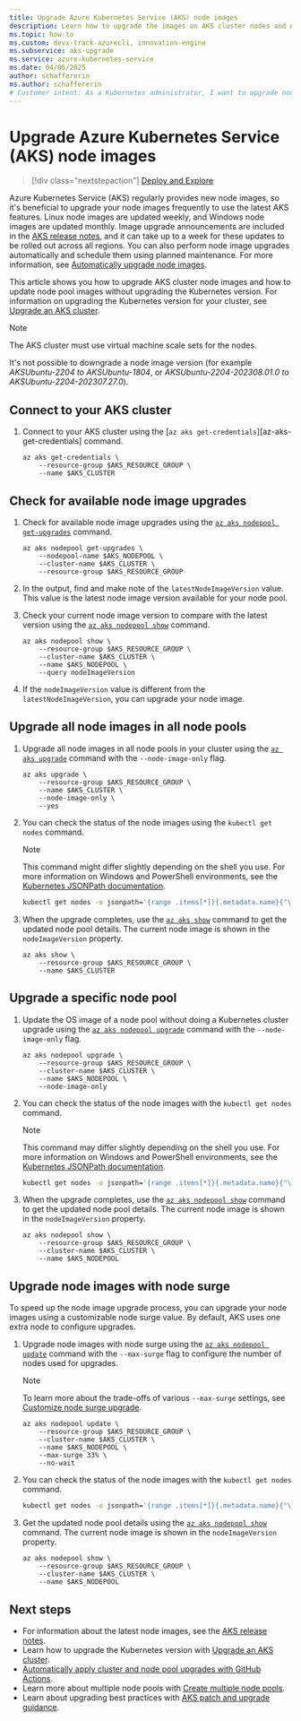 ```yaml
---
title: Upgrade Azure Kubernetes Service (AKS) node images
description: Learn how to upgrade the images on AKS cluster nodes and node pools.
ms.topic: how-to
ms.custom: devx-track-azurecli, innovation-engine
ms.subservice: aks-upgrade
ms.service: azure-kubernetes-service
ms.date: 04/06/2025
author: schaffererin
ms.author: schaffererin
# Customer intent: As a Kubernetes administrator, I want to upgrade node images in my AKS cluster so that I can leverage the latest features and ensure optimal performance and security for my containerized applications.
---
```


# Upgrade Azure Kubernetes Service (AKS) node images

> [!div class="nextstepaction"]
> [Deploy and Explore](https://go.microsoft.com/fwlink/?linkid=2321849)

Azure Kubernetes Service (AKS) regularly provides new node images, so it's beneficial to upgrade your node images frequently to use the latest AKS features. Linux node images are updated weekly, and Windows node images are updated monthly. Image upgrade announcements are included in the [AKS release notes](https://github.com/Azure/AKS/releases), and it can take up to a week for these updates to be rolled out across all regions. You can also perform node image upgrades automatically and schedule them using planned maintenance. For more information, see [Automatically upgrade node images][auto-upgrade-node-image].

This article shows you how to upgrade AKS cluster node images and how to update node pool images without upgrading the Kubernetes version. For information on upgrading the Kubernetes version for your cluster, see [Upgrade an AKS cluster][upgrade-cluster].

> [!NOTE]
> The AKS cluster must use virtual machine scale sets for the nodes.
>
> It's not possible to downgrade a node image version (for example *AKSUbuntu-2204 to AKSUbuntu-1804*, or *AKSUbuntu-2204-202308.01.0 to AKSUbuntu-2204-202307.27.0*).


## Connect to your AKS cluster

1. Connect to your AKS cluster using the [`az aks get-credentials`][az-aks-get-credentials] command.

    ```azurecli-interactive
    az aks get-credentials \
        --resource-group $AKS_RESOURCE_GROUP \
        --name $AKS_CLUSTER
    ```
## Check for available node image upgrades

1. Check for available node image upgrades using the [`az aks nodepool get-upgrades`][az-aks-nodepool-get-upgrades] command.

    ```azurecli-interactive
    az aks nodepool get-upgrades \
        --nodepool-name $AKS_NODEPOOL \
        --cluster-name $AKS_CLUSTER \
        --resource-group $AKS_RESOURCE_GROUP
    ```

1. In the output, find and make note of the `latestNodeImageVersion` value. This value is the latest node image version available for your node pool.
1. Check your current node image version to compare with the latest version using the [`az aks nodepool show`][az-aks-nodepool-show] command.

    ```azurecli-interactive
    az aks nodepool show \
        --resource-group $AKS_RESOURCE_GROUP \
        --cluster-name $AKS_CLUSTER \
        --name $AKS_NODEPOOL \
        --query nodeImageVersion
    ```

1. If the `nodeImageVersion` value is different from the `latestNodeImageVersion`, you can upgrade your node image.

## Upgrade all node images in all node pools

1. Upgrade all node images in all node pools in your cluster using the [`az aks upgrade`][az-aks-upgrade] command with the `--node-image-only` flag.

    ```text
    az aks upgrade \
        --resource-group $AKS_RESOURCE_GROUP \
        --name $AKS_CLUSTER \
        --node-image-only \
        --yes
    ```

1. You can check the status of the node images using the `kubectl get nodes` command.

    > [!NOTE]
    > This command might differ slightly depending on the shell you use. For more information on Windows and PowerShell environments, see the [Kubernetes JSONPath documentation][kubernetes-json-path].

    ```bash
    kubectl get nodes -o jsonpath='{range .items[*]}{.metadata.name}{"\t"}{.metadata.labels.kubernetes\.azure\.com\/node-image-version}{"\n"}{end}'
    ```

1. When the upgrade completes, use the [`az aks show`][az-aks-show] command to get the updated node pool details. The current node image is shown in the `nodeImageVersion` property.

    ```azurecli-interactive
    az aks show \
        --resource-group $AKS_RESOURCE_GROUP \
        --name $AKS_CLUSTER
    ```

## Upgrade a specific node pool

1. Update the OS image of a node pool without doing a Kubernetes cluster upgrade using the [`az aks nodepool upgrade`][az-aks-nodepool-upgrade] command with the `--node-image-only` flag.

    ```azurecli-interactive
    az aks nodepool upgrade \
        --resource-group $AKS_RESOURCE_GROUP \
        --cluster-name $AKS_CLUSTER \
        --name $AKS_NODEPOOL \
        --node-image-only
    ```

1. You can check the status of the node images with the `kubectl get nodes` command.

    > [!NOTE]
    > This command may differ slightly depending on the shell you use. For more information on Windows and PowerShell environments, see the [Kubernetes JSONPath documentation][kubernetes-json-path].

    ```bash
    kubectl get nodes -o jsonpath='{range .items[*]}{.metadata.name}{"\t"}{.metadata.labels.kubernetes\.azure\.com\/node-image-version}{"\n"}{end}'
    ```

1. When the upgrade completes, use the [`az aks nodepool show`][az-aks-nodepool-show] command to get the updated node pool details. The current node image is shown in the `nodeImageVersion` property.

    ```azurecli-interactive
    az aks nodepool show \
        --resource-group $AKS_RESOURCE_GROUP \
        --cluster-name $AKS_CLUSTER \
        --name $AKS_NODEPOOL
    ```

## Upgrade node images with node surge

To speed up the node image upgrade process, you can upgrade your node images using a customizable node surge value. By default, AKS uses one extra node to configure upgrades.

1. Upgrade node images with node surge using the [`az aks nodepool update`][az-aks-nodepool-update] command with the `--max-surge` flag to configure the number of nodes used for upgrades.

    > [!NOTE]
    > To learn more about the trade-offs of various `--max-surge` settings, see [Customize node surge upgrade][max-surge].

    ```azurecli-interactive
    az aks nodepool update \
        --resource-group $AKS_RESOURCE_GROUP \
        --cluster-name $AKS_CLUSTER \
        --name $AKS_NODEPOOL \
        --max-surge 33% \
        --no-wait
    ```

1. You can check the status of the node images with the `kubectl get nodes` command.

    ```bash
    kubectl get nodes -o jsonpath='{range .items[*]}{.metadata.name}{"\t"}{.metadata.labels.kubernetes\.azure\.com\/node-image-version}{"\n"}{end}'
    ```

1. Get the updated node pool details using the [`az aks nodepool show`][az-aks-nodepool-show] command. The current node image is shown in the `nodeImageVersion` property.

    ```azurecli-interactive
    az aks nodepool show \
        --resource-group $AKS_RESOURCE_GROUP \
        --cluster-name $AKS_CLUSTER \
        --name $AKS_NODEPOOL
    ```

## Next steps

- For information about the latest node images, see the [AKS release notes](https://github.com/Azure/AKS/releases).
- Learn how to upgrade the Kubernetes version with [Upgrade an AKS cluster][upgrade-cluster].
- [Automatically apply cluster and node pool upgrades with GitHub Actions][github-schedule].
- Learn more about multiple node pools with [Create multiple node pools][use-multiple-node-pools].
- Learn about upgrading best practices with [AKS patch and upgrade guidance][upgrade-operators-guide].

<!-- LINKS - external -->
[kubernetes-json-path]: https://kubernetes.io/docs/reference/kubectl/jsonpath/

<!-- LINKS - internal -->
[upgrade-cluster]: upgrade-aks-cluster.md
[github-schedule]: node-upgrade-github-actions.md
[use-multiple-node-pools]: create-node-pools.md
[max-surge]: upgrade-aks-cluster.md#customize-node-surge-upgrade
[auto-upgrade-node-image]: auto-upgrade-node-image.md
[az-aks-nodepool-get-upgrades]: /cli/azure/aks/nodepool#az_aks_nodepool_get_upgrades
[az-aks-nodepool-show]: /cli/azure/aks/nodepool#az_aks_nodepool_show
[az-aks-nodepool-upgrade]: /cli/azure/aks/nodepool#az_aks_nodepool_upgrade
[az-aks-nodepool-update]: /cli/azure/aks/nodepool#az_aks_nodepool_update
[az-aks-upgrade]: /cli/azure/aks#az_aks_upgrade
[az-aks-show]: /cli/azure/aks#az_aks_show
[upgrade-operators-guide]: /azure/architecture/operator-guides/aks/aks-upgrade-practices